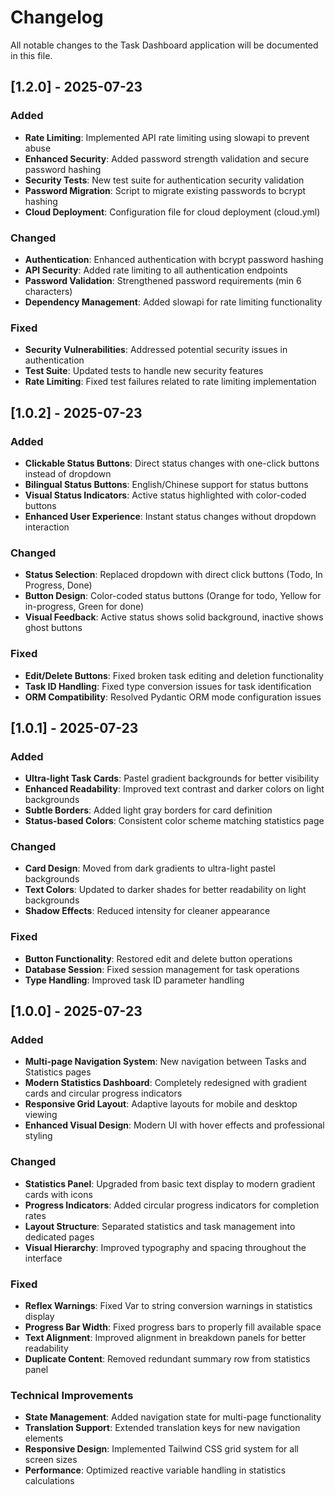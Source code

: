 # Changelog

All notable changes to the Task Dashboard application will be documented in this file.

## [1.2.0] - 2025-07-23

### Added
- **Rate Limiting**: Implemented API rate limiting using slowapi to prevent abuse
- **Enhanced Security**: Added password strength validation and secure password hashing
- **Security Tests**: New test suite for authentication security validation
- **Password Migration**: Script to migrate existing passwords to bcrypt hashing
- **Cloud Deployment**: Configuration file for cloud deployment (cloud.yml)

### Changed
- **Authentication**: Enhanced authentication with bcrypt password hashing
- **API Security**: Added rate limiting to all authentication endpoints
- **Password Validation**: Strengthened password requirements (min 6 characters)
- **Dependency Management**: Added slowapi for rate limiting functionality

### Fixed
- **Security Vulnerabilities**: Addressed potential security issues in authentication
- **Test Suite**: Updated tests to handle new security features
- **Rate Limiting**: Fixed test failures related to rate limiting implementation

## [1.0.2] - 2025-07-23

### Added
- **Clickable Status Buttons**: Direct status changes with one-click buttons instead of dropdown
- **Bilingual Status Buttons**: English/Chinese support for status buttons
- **Visual Status Indicators**: Active status highlighted with color-coded buttons
- **Enhanced User Experience**: Instant status changes without dropdown interaction

### Changed
- **Status Selection**: Replaced dropdown with direct click buttons (Todo, In Progress, Done)
- **Button Design**: Color-coded status buttons (Orange for todo, Yellow for in-progress, Green for done)
- **Visual Feedback**: Active status shows solid background, inactive shows ghost buttons

### Fixed
- **Edit/Delete Buttons**: Fixed broken task editing and deletion functionality
- **Task ID Handling**: Fixed type conversion issues for task identification
- **ORM Compatibility**: Resolved Pydantic ORM mode configuration issues

## [1.0.1] - 2025-07-23

### Added
- **Ultra-light Task Cards**: Pastel gradient backgrounds for better visibility
- **Enhanced Readability**: Improved text contrast and darker colors on light backgrounds
- **Subtle Borders**: Added light gray borders for card definition
- **Status-based Colors**: Consistent color scheme matching statistics page

### Changed
- **Card Design**: Moved from dark gradients to ultra-light pastel backgrounds
- **Text Colors**: Updated to darker shades for better readability on light backgrounds
- **Shadow Effects**: Reduced intensity for cleaner appearance

### Fixed
- **Button Functionality**: Restored edit and delete button operations
- **Database Session**: Fixed session management for task operations
- **Type Handling**: Improved task ID parameter handling

## [1.0.0] - 2025-07-23

### Added
- **Multi-page Navigation System**: New navigation between Tasks and Statistics pages
- **Modern Statistics Dashboard**: Completely redesigned with gradient cards and circular progress indicators
- **Responsive Grid Layout**: Adaptive layouts for mobile and desktop viewing
- **Enhanced Visual Design**: Modern UI with hover effects and professional styling

### Changed
- **Statistics Panel**: Upgraded from basic text display to modern gradient cards with icons
- **Progress Indicators**: Added circular progress indicators for completion rates
- **Layout Structure**: Separated statistics and task management into dedicated pages
- **Visual Hierarchy**: Improved typography and spacing throughout the interface

### Fixed
- **Reflex Warnings**: Fixed Var to string conversion warnings in statistics display
- **Progress Bar Width**: Fixed progress bars to properly fill available space
- **Text Alignment**: Improved alignment in breakdown panels for better readability
- **Duplicate Content**: Removed redundant summary row from statistics panel

### Technical Improvements
- **State Management**: Added navigation state for multi-page functionality
- **Translation Support**: Extended translation keys for new navigation elements
- **Responsive Design**: Implemented Tailwind CSS grid system for all screen sizes
- **Performance**: Optimized reactive variable handling in statistics calculations